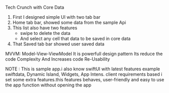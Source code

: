 
Tech Crunch with Core Data

1. First I designed simple UI with two tab bar 
2. Home tab bar, showed some data from the sample Api
3. This list also have two features
      * swipe to delete the data
      * And select any cell that data to be saved in core data
4. That Saved tab bar showed user saved data

MVVM:
  Model-View-ViewModel
  It is powerfull design pattern
  Its reduce the code Complexity
  And Increases code Re-Usability
  

NOTE : This is sample app.i also know swiftUI with latest features example swiftdata, Dynamic Island, Widgets, App Intens. client requirements based i set some extra features.this features behaves, user-friendly and easy to use the app function without opening the app
